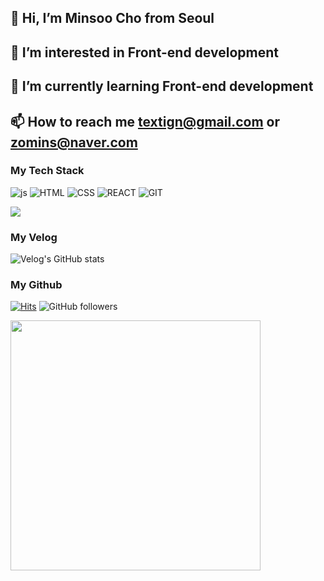 ## 👋 Hi, I’m Minsoo Cho from Seoul
## 👀 I’m interested in Front-end development
## 🌱 I’m currently learning Front-end development
## 📫 How to reach me textign@gmail.com or zomins@naver.com

  
### My Tech Stack
![js](https://img.shields.io/badge/JavaScript-F7DF1E?style=for-the-badge&logo=JavaScript&logoColor=white) ![HTML](https://img.shields.io/badge/HTML-tomato?style=for-the-badge&logo=html5&logoColor=white) ![CSS](https://img.shields.io/badge/CSS-239120?&style=for-the-badge&logo=css3&logoColor=white) ![REACT](https://img.shields.io/badge/React-20232A?style=for-the-badge&logo=react&logoColor=61DAFB) ![GIT](https://img.shields.io/badge/GIT-E44C30?style=for-the-badge&logo=git&logoColor=white)

![](https://github-readme-stats.vercel.app/api/top-langs/?username=zomins)


### My Velog
![Velog's GitHub stats](https://velog-readme-stats.vercel.app/api?name=zomins)

### My Github
[![Hits](https://hits.seeyoufarm.com/api/count/incr/badge.svg?url=https%3A%2F%2Fgithub.com%2Ferinmzo&count_bg=%2379C83D&title_bg=%23555555&icon=&icon_color=%23E7E7E7&title=hits&edge_flat=false)](https://hits.seeyoufarm.com)
![GitHub followers](https://img.shields.io/github/followers/erinmzo)

<img src="https://github-readme-stats.vercel.app/api?username=erinmzo&show_icons=true&theme=radical" width="400px" />
